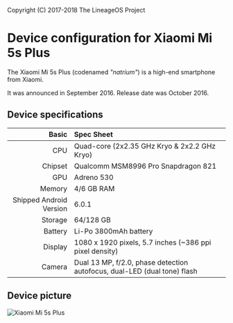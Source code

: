 Copyright (C) 2017-2018 The LineageOS Project

Device configuration for Xiaomi Mi 5s Plus
=========================================

The Xiaomi Mi 5s Plus (codenamed _"natrium"_) is a high-end smartphone from Xiaomi.

It was announced in September 2016. Release date was October 2016.

## Device specifications

Basic   | Spec Sheet
-------:|:-------------------------
CPU     | Quad-core (2x2.35 GHz Kryo & 2x2.2 GHz Kryo)
Chipset | Qualcomm MSM8996 Pro Snapdragon 821
GPU     | Adreno 530
Memory  | 4/6 GB RAM
Shipped Android Version | 6.0.1
Storage | 64/128 GB
Battery | Li-Po 3800mAh battery
Display | 1080 x 1920 pixels, 5.7 inches (~386 ppi pixel density)
Camera  | Dual 13 MP, f/2.0, phase detection autofocus, dual-LED (dual tone) flash

## Device picture

![Xiaomi Mi 5s Plus](http://xiaomi-mi.com/uploads/CatalogueImage/xiaomi-mi-5s-plus-gray_14498_1475063604.jpg "Xiaomi Mi 5s Plus in dark gray")
